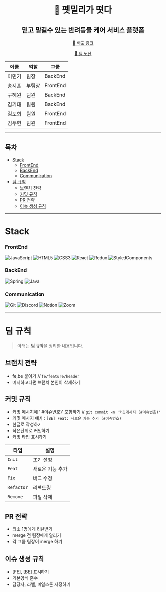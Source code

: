 <div align=center>

#  🐾 펫밀리가 떳다 

## 믿고 맡길수 있는 반려동물 케어 서비스 플랫폼 
 
[🔗 배포 링크](http://petmily.shop/)

[🔗 팀 노션](https://sideways-marten-d2e.notion.site/3a33fb8b322343958ef24f97ee973787?pvs=4)

| 이름   | 역할   | 그룹     |
| ------ | ------ | -------- |
| 이민기 | 팀장   | BackEnd  |
| 송지훈 | 부팀장 | FrontEnd |
| 구혜원 | 팀원   | BackEnd  |
| 김기태 | 팀원   | BackEnd  |
| 김도희 | 팀원   | FrontEnd |
| 김두헌 | 팀원   | FrontEnd |

</div>

---

## 목차

- [Stack](#stack)
  - [FrontEnd](#frontend)
  - [BackEnd](#backend)
  - [Communication](#communication)
- [팀 규칙](#팀-규칙)
  - [브랜치 전략](#브랜치-전략)
  - [커밋 규칙](#커밋-규칙)
  - [PR 전략](#pr-전략)
  - [이슈 생성 규칙](#이슈-생성-규칙)

---

# Stack

### FrontEnd

![JavaScript](https://img.shields.io/badge/JavaScript-F7DF1E?style=for-the-badge&logo=JavaScript&logoColor=white)
![HTML5](https://img.shields.io/badge/HTML5-E34F26?style=for-the-badge&logo=HTML5&logoColor=white)
![CSS3](https://img.shields.io/badge/CSS3-1572B6?style=for-the-badge&logo=CSS3&logoColor=white)
![React](https://img.shields.io/badge/React-61DAFB?style=for-the-badge&logo=React&logoColor=black)
![Redux](https://img.shields.io/badge/Redux-764ABC?style=for-the-badge&logo=Redux&logoColor=white)
![StyledComponents](https://img.shields.io/badge/StyledComponents-DB7093?style=for-the-badge&logo=styled-components&logoColor=white)

### BackEnd

![Spring](https://img.shields.io/badge/Spring-6DB33F?style=for-the-badge&logo=Spring&logoColor=white)
![Java](https://img.shields.io/badge/Java-007396?style=for-the-badge&logo=Java&logoColor=white)

### Communication

![Git](https://img.shields.io/badge/Git-F05032?style=for-the-badge&logo=Git&logoColor=white)
![Discord](https://img.shields.io/badge/Discord-7289DA?style=for-the-badge&logo=Discord&logoColor=white)
![Notion](https://img.shields.io/badge/Notion-000000?style=for-the-badge&logo=Notion&logoColor=white)
![Zoom](https://img.shields.io/badge/Zoom-2D8CFF?style=for-the-badge&logo=Zoom&logoColor=white)

---

# 팀 규칙

> 아래는 **팀 규칙**을 정리한 내용입니다.

## 브랜치 전략

- fe,be 붙이기 // `fe/feature/header`
- 머지하고나면 브랜치 본인이 삭제하기

## 커밋 규칙

- 커밋 메시지에 '(#이슈번호)' 포함하기 // `git commit -m '커밋메시지 (#이슈번호)'`
- 커밋 메시지 예시 : `[BE] Feat: 새로운 기능 추가 (#이슈번호)`
- 한글로 작성하기
- 작은단위로 커밋하기
- 커밋 타입 표시하기

| 타입       | 설명             |
| ---------- | ---------------- |
| `Init`     | 초기 설정        |
| `Feat`     | 새로운 기능 추가 |
| `Fix`      | 버그 수정        |
| `Refactor` | 리팩토링         |
| `Remove`   | 파일 삭제        |

## PR 전략

- 최소 1명에게 리뷰받기
- merge 전 팀장에게 알리기
- 각 그룹 팀장이 merge 하기

## 이슈 생성 규칙

- [FE], [BE] 표시하기
- 기본양식 준수
- 담당자, 라벨, 마일스톤 지정하기
